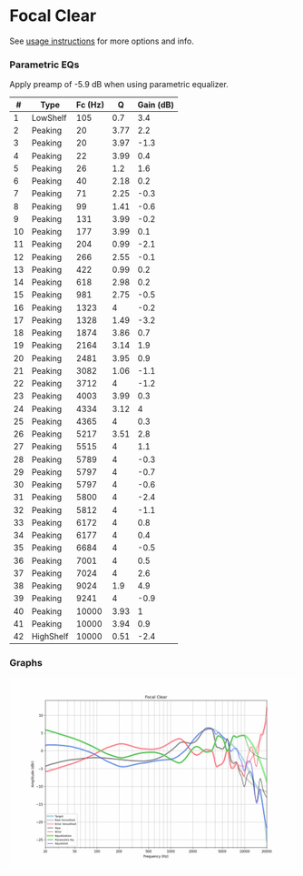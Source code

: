 # Focal Clear
See [usage instructions](https://github.com/jaakkopasanen/AutoEq#usage) for more options and info.

### Parametric EQs
Apply preamp of -5.9 dB when using parametric equalizer.

|   # | Type      |   Fc (Hz) |    Q |   Gain (dB) |
|-----|-----------|-----------|------|-------------|
|   1 | LowShelf  |       105 | 0.7  |         3.4 |
|   2 | Peaking   |        20 | 3.77 |         2.2 |
|   3 | Peaking   |        20 | 3.97 |        -1.3 |
|   4 | Peaking   |        22 | 3.99 |         0.4 |
|   5 | Peaking   |        26 | 1.2  |         1.6 |
|   6 | Peaking   |        40 | 2.18 |         0.2 |
|   7 | Peaking   |        71 | 2.25 |        -0.3 |
|   8 | Peaking   |        99 | 1.41 |        -0.6 |
|   9 | Peaking   |       131 | 3.99 |        -0.2 |
|  10 | Peaking   |       177 | 3.99 |         0.1 |
|  11 | Peaking   |       204 | 0.99 |        -2.1 |
|  12 | Peaking   |       266 | 2.55 |        -0.1 |
|  13 | Peaking   |       422 | 0.99 |         0.2 |
|  14 | Peaking   |       618 | 2.98 |         0.2 |
|  15 | Peaking   |       981 | 2.75 |        -0.5 |
|  16 | Peaking   |      1323 | 4    |        -0.2 |
|  17 | Peaking   |      1328 | 1.49 |        -3.2 |
|  18 | Peaking   |      1874 | 3.86 |         0.7 |
|  19 | Peaking   |      2164 | 3.14 |         1.9 |
|  20 | Peaking   |      2481 | 3.95 |         0.9 |
|  21 | Peaking   |      3082 | 1.06 |        -1.1 |
|  22 | Peaking   |      3712 | 4    |        -1.2 |
|  23 | Peaking   |      4003 | 3.99 |         0.3 |
|  24 | Peaking   |      4334 | 3.12 |         4   |
|  25 | Peaking   |      4365 | 4    |         0.3 |
|  26 | Peaking   |      5217 | 3.51 |         2.8 |
|  27 | Peaking   |      5515 | 4    |         1.1 |
|  28 | Peaking   |      5789 | 4    |        -0.3 |
|  29 | Peaking   |      5797 | 4    |        -0.7 |
|  30 | Peaking   |      5797 | 4    |        -0.6 |
|  31 | Peaking   |      5800 | 4    |        -2.4 |
|  32 | Peaking   |      5812 | 4    |        -1.1 |
|  33 | Peaking   |      6172 | 4    |         0.8 |
|  34 | Peaking   |      6177 | 4    |         0.4 |
|  35 | Peaking   |      6684 | 4    |        -0.5 |
|  36 | Peaking   |      7001 | 4    |         0.5 |
|  37 | Peaking   |      7024 | 4    |         2.6 |
|  38 | Peaking   |      9024 | 1.9  |         4.9 |
|  39 | Peaking   |      9241 | 4    |        -0.9 |
|  40 | Peaking   |     10000 | 3.93 |         1   |
|  41 | Peaking   |     10000 | 3.94 |         0.9 |
|  42 | HighShelf |     10000 | 0.51 |        -2.4 |

### Graphs
![](./Focal%20Clear.png)
